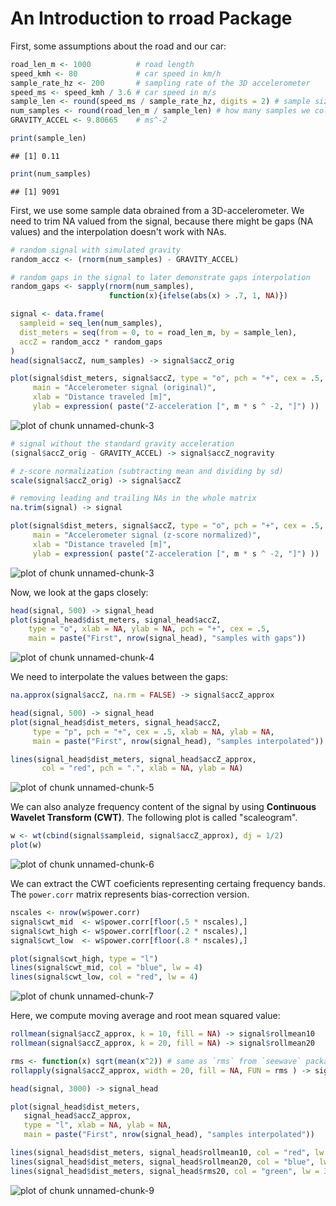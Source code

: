 <!--
%\VignetteEngine{knitr::docco_linear}
%\VignetteIndexEntry{Road Condition Analysis}
-->

An Introduction to **rroad** Package
=======================================





First, some assumptions about the road and our car:

```r
road_len_m <- 1000          # road length
speed_kmh <- 80             # car speed in km/h
sample_rate_hz <- 200       # sampling rate of the 3D accelerometer
speed_ms <- speed_kmh / 3.6 # car speed in m/s
sample_len <- round(speed_ms / sample_rate_hz, digits = 2) # sample size
num_samples <- round(road_len_m / sample_len) # how many samples we collected
GRAVITY_ACCEL <- 9.80665    # ms^-2

print(sample_len)
```

```
## [1] 0.11
```

```r
print(num_samples)
```

```
## [1] 9091
```

First, we use some sample data obrained from a 3D-accelerometer. We need to trim
NA valued from the signal, because there might be gaps (NA values) and the
interpolation doesn't work with NAs.


```r
# random signal with simulated gravity
random_accz <- (rnorm(num_samples) - GRAVITY_ACCEL)

# random gaps in the signal to later demonstrate gaps interpolation
random_gaps <- sapply(rnorm(num_samples),
                      function(x){ifelse(abs(x) > .7, 1, NA)})

signal <- data.frame(
  sampleid = seq_len(num_samples),
  dist_meters = seq(from = 0, to = road_len_m, by = sample_len),
  accZ = random_accz * random_gaps
)
head(signal$accZ, num_samples) -> signal$accZ_orig

plot(signal$dist_meters, signal$accZ, type = "o", pch = "+", cex = .5,
     main = "Accelerometer signal (original)",
     xlab = "Distance traveled [m]",
     ylab = expression( paste("Z-acceleration [", m * s ^ -2, "]") ))
```

<img src="figure/unnamed-chunk-3-1.png" title="plot of chunk unnamed-chunk-3" alt="plot of chunk unnamed-chunk-3" style="display:block; margin: auto" style="display: block; margin: auto;" />

```r
# signal without the standard gravity acceleration
(signal$accZ_orig - GRAVITY_ACCEL) -> signal$accZ_nogravity

# z-score normalization (subtracting mean and dividing by sd)
scale(signal$accZ_orig) -> signal$accZ

# removing leading and trailing NAs in the whole matrix
na.trim(signal) -> signal

plot(signal$dist_meters, signal$accZ, type = "o", pch = "+", cex = .5,
     main = "Accelerometer signal (z-score normalized)",
     xlab = "Distance traveled [m]",
     ylab = expression( paste("Z-acceleration [", m * s ^ -2, "]") ))
```

<img src="figure/unnamed-chunk-3-2.png" title="plot of chunk unnamed-chunk-3" alt="plot of chunk unnamed-chunk-3" style="display:block; margin: auto" style="display: block; margin: auto;" />

Now, we look at the gaps closely:

```r
head(signal, 500) -> signal_head
plot(signal_head$dist_meters, signal_head$accZ,
    type = "o", xlab = NA, ylab = NA, pch = "+", cex = .5,
    main = paste("First", nrow(signal_head), "samples with gaps"))
```

<img src="figure/unnamed-chunk-4-1.png" title="plot of chunk unnamed-chunk-4" alt="plot of chunk unnamed-chunk-4" style="display:block; margin: auto" style="display: block; margin: auto;" />

We need to interpolate the values between the gaps:

```r
na.approx(signal$accZ, na.rm = FALSE) -> signal$accZ_approx

head(signal, 500) -> signal_head
plot(signal_head$dist_meters, signal_head$accZ,
     type = "p", pch = "+", cex = .5, xlab = NA, ylab = NA,
     main = paste("First", nrow(signal_head), "samples interpolated"))

lines(signal_head$dist_meters, signal_head$accZ_approx,
       col = "red", pch = ".", xlab = NA, ylab = NA)
```

<img src="figure/unnamed-chunk-5-1.png" title="plot of chunk unnamed-chunk-5" alt="plot of chunk unnamed-chunk-5" style="display:block; margin: auto" style="display: block; margin: auto;" />

We can also analyze frequency content of the signal by using **Continuous 
Wavelet Transform (CWT)**. The following plot is called "scaleogram".


```r
w <- wt(cbind(signal$sampleid, signal$accZ_approx), dj = 1/2)
plot(w)
```

<img src="figure/unnamed-chunk-6-1.png" title="plot of chunk unnamed-chunk-6" alt="plot of chunk unnamed-chunk-6" style="display:block; margin: auto" style="display: block; margin: auto;" />

We can extract the CWT coeficients representing certaing frequency bands.
The `power.corr` matrix represents bias-correction version.

```r
nscales <- nrow(w$power.corr)
signal$cwt_mid  <- w$power.corr[floor(.5 * nscales),]
signal$cwt_high <- w$power.corr[floor(.2 * nscales),]
signal$cwt_low  <- w$power.corr[floor(.8 * nscales),]

plot(signal$cwt_high, type = "l")
lines(signal$cwt_mid, col = "blue", lw = 4)
lines(signal$cwt_low, col = "red", lw = 4)
```

<img src="figure/unnamed-chunk-7-1.png" title="plot of chunk unnamed-chunk-7" alt="plot of chunk unnamed-chunk-7" style="display:block; margin: auto" style="display: block; margin: auto;" />

Here, we compute moving average and root mean squared value:


```r
rollmean(signal$accZ_approx, k = 10, fill = NA) -> signal$rollmean10
rollmean(signal$accZ_approx, k = 20, fill = NA) -> signal$rollmean20

rms <- function(x) sqrt(mean(x^2)) # same as `rms` from `seewave` package
rollapply(signal$accZ_approx, width = 20, fill = NA, FUN = rms ) -> signal$rms20
```


```r
head(signal, 3000) -> signal_head

plot(signal_head$dist_meters,
   signal_head$accZ_approx,
   type = "l", xlab = NA, ylab = NA,
   main = paste("First", nrow(signal_head), "samples interpolated"))

lines(signal_head$dist_meters, signal_head$rollmean10, col = "red", lw = 3)
lines(signal_head$dist_meters, signal_head$rollmean20, col = "blue", lw = 3)
lines(signal_head$dist_meters, signal_head$rms20, col = "green", lw = 3)
```

<img src="figure/unnamed-chunk-9-1.png" title="plot of chunk unnamed-chunk-9" alt="plot of chunk unnamed-chunk-9" style="display:block; margin: auto" style="display: block; margin: auto;" />

